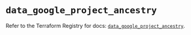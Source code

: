 # `data_google_project_ancestry`

Refer to the Terraform Registry for docs: [`data_google_project_ancestry`](https://registry.terraform.io/providers/hashicorp/google/6.35.0/docs/data-sources/project_ancestry).
